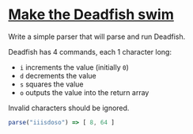 # [Make the Deadfish swim](https://www.codewars.com/kata/51e0007c1f9378fa810002a9)

Write a simple parser that will parse and run Deadfish.

Deadfish has 4 commands, each 1 character long:

* `i` increments the value (initially `0`)
* `d` decrements the value
* `s` squares the value
* `o` outputs the value into the return array

Invalid characters should be ignored.

```js
parse("iiisdoso") => [ 8, 64 ]
```